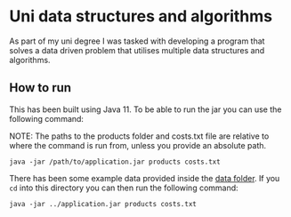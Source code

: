 # Uni data structures and algorithms
As part of my uni degree I was tasked with developing a program that solves a data driven problem that utilises multiple data structures and algorithms.

## How to run
This has been built using Java 11. To be able to run the jar you can use the following command:

NOTE: The paths to the products folder and costs.txt file are relative to where the command is run from,
unless you provide an absolute path.
```
java -jar /path/to/application.jar products costs.txt
```

There has been some example data provided inside the [data folder](data). If you `cd` into this directory you can then run the following command:
```
java -jar ../application.jar products costs.txt
```
